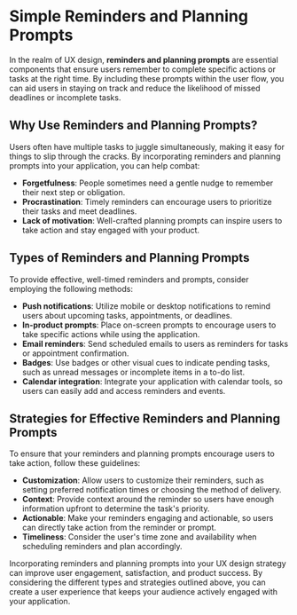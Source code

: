 # Simple Reminders and Planning Prompts

In the realm of UX design, **reminders and planning prompts** are essential components that ensure users remember to complete specific actions or tasks at the right time. By including these prompts within the user flow, you can aid users in staying on track and reduce the likelihood of missed deadlines or incomplete tasks.

## Why Use Reminders and Planning Prompts?

Users often have multiple tasks to juggle simultaneously, making it easy for things to slip through the cracks. By incorporating reminders and planning prompts into your application, you can help combat:

- **Forgetfulness**: People sometimes need a gentle nudge to remember their next step or obligation.
- **Procrastination**: Timely reminders can encourage users to prioritize their tasks and meet deadlines.
- **Lack of motivation**: Well-crafted planning prompts can inspire users to take action and stay engaged with your product.

## Types of Reminders and Planning Prompts

To provide effective, well-timed reminders and prompts, consider employing the following methods:

- **Push notifications**: Utilize mobile or desktop notifications to remind users about upcoming tasks, appointments, or deadlines.
- **In-product prompts**: Place on-screen prompts to encourage users to take specific actions while using the application.
- **Email reminders**: Send scheduled emails to users as reminders for tasks or appointment confirmation.
- **Badges**: Use badges or other visual cues to indicate pending tasks, such as unread messages or incomplete items in a to-do list.
- **Calendar integration**: Integrate your application with calendar tools, so users can easily add and access reminders and events.

## Strategies for Effective Reminders and Planning Prompts

To ensure that your reminders and planning prompts encourage users to take action, follow these guidelines:

- **Customization**: Allow users to customize their reminders, such as setting preferred notification times or choosing the method of delivery.
- **Context**: Provide context around the reminder so users have enough information upfront to determine the task's priority.
- **Actionable**: Make your reminders engaging and actionable, so users can directly take action from the reminder or prompt.
- **Timeliness**: Consider the user's time zone and availability when scheduling reminders and plan accordingly.

Incorporating reminders and planning prompts into your UX design strategy can improve user engagement, satisfaction, and product success. By considering the different types and strategies outlined above, you can create a user experience that keeps your audience actively engaged with your application.
